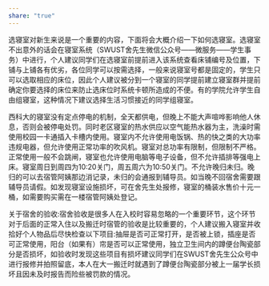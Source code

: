 ```yaml
---
share: "true"
---
```


选寝室对新生来说是一个重要的内容，下面将会大概介绍一下如何选寝室。选寝室不出意外的话会在寝室系统（SWUST舍先生微信公众号——微服务——学生事务）中进行，个人建议同学们在选寝室前提前进入该系统查看床铺编号及位置，下铺与上铺各有优劣，各位同学可以按需选择，一般来说寝室号都是固定的，学生只可以选取相应的床位，因此个人建议被分到一个寝室的同学提前建立寝室群并提前确定你要选择的床位来防止选床位时系统卡顿所造成的不便。有的学院允许学生自由组寝室，这种情况下建议选择生活习惯接近的同学组寝室。


西科大的寝室没有定点停电的机制，全天都供电，但晚上不能大声喧哗影响他人休息，否则会被停电处罚。同时老区寝室的热水供应以空气能热水器为主，洗澡时需使用校园一卡通插入卡槽内使用。寝室内不允许使用电饭锅、热的快之类的大功率违规电器，但允许使用正常功率的吹风机。寝室对总功率有限制，但限制不严格。正常使用一般不会跳闸，寝室也允许使用电脑等电子设备，但不允许插排等强电上床。寝室周日到周四为10:20关门，周五周六为10:50关门。不允许晚归未归。晚归的可以去宿管阿姨那边消记录，未归的会通报到辅导员。如当晚不回宿舍需要跟辅导员请假。如发现寝室设施损坏，可在舍先生处报修，寝室的桶装水售价十元一桶，如需要购买需在一楼宿管阿姨处登记。

关于宿舍的验收:宿舍验收是很多人在入校时容易忽略的一个重要环节，这个环节对于后面的正常入住以及搬迁时宿管的验收是比较重要的，个人建议搬入寝室并收拾好个人物品后尽快检查以下项目:抽屉是否可正常打开，是否被上锁，插座是否可正常使用，阳台（如果有）帘是否可以正常使用，独立卫生间内的蹲便台陶瓷部分是否损坏，如验收时发现这些项目有损坏建议同学们在SWUST舍先生公众号中进行报修并拍照留底，本人在大一搬迁时就遇到了蹲便台陶瓷部分被上一届学长损坏且因未及时报告而险些被罚款的情况。
